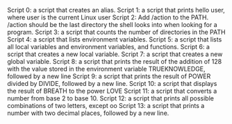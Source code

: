 Script 0: a script that creates an alias.
Script 1: a script that prints hello user, where user is the current Linux user
Script 2: Add /action to the PATH. /action should be the last directory the shell looks into when looking for a program.
Script 3: a script that counts the number of directories in the PATH
Script 4: a script that lists environment variables.
Script 5: a script that lists all local variables and environment variables, and functions.
Script 6: a script that creates a new local variable.
Script 7: a script that creates a new global variable.
Script 8: a script that prints the result of the addition of 128 with the value stored in the environment variable TRUEKNOWLEDGE, followed by a new line
Script 9: a script that prints the result of POWER divided by DIVIDE, followed by a new line.
Script 10: a script that displays the result of BREATH to the power LOVE
Script 11: a script that converts a number from base 2 to base 10.
Script 12: a script that prints all possible combinations of two letters, except oo
Script 13: a script that prints a number with two decimal places, followed by a new line.
